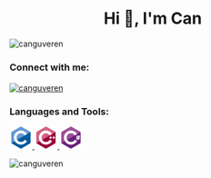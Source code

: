 <h1 align="center">Hi 👋, I'm Can</h1>
<p align="left"> <img src="https://komarev.com/ghpvc/?username=canguveren&label=Profile%20views&color=0e75b6&style=flat" alt="canguveren" /> </p>

<h3 align="left">Connect with me:</h3>
<p align="left">
<a href="https://linkedin.com/in/canguveren" target="blank"><img align="center" src="https://raw.githubusercontent.com/rahuldkjain/github-profile-readme-generator/master/src/images/icons/Social/linked-in-alt.svg" alt="canguveren" height="30" width="40" /></a>
</p>

<h3 align="left">Languages and Tools:</h3>
<p align="left"> <a href="https://www.cprogramming.com/" target="_blank" rel="noreferrer"> <img src="https://raw.githubusercontent.com/devicons/devicon/master/icons/c/c-original.svg" alt="c" width="40" height="40"/> </a> <a href="https://www.w3schools.com/cpp/" target="_blank" rel="noreferrer"> <img src="https://raw.githubusercontent.com/devicons/devicon/master/icons/cplusplus/cplusplus-original.svg" alt="cplusplus" width="40" height="40"/> </a> <a href="https://www.w3schools.com/cs/" target="_blank" rel="noreferrer"> <img src="https://raw.githubusercontent.com/devicons/devicon/master/icons/csharp/csharp-original.svg" alt="csharp" width="40" height="40"/> </a> </p>



<p><img align="left" src="https://github-readme-stats.vercel.app/api/top-langs?username=canguveren&show_icons=true&locale=en&layout=compact" alt="canguveren" /></p>

